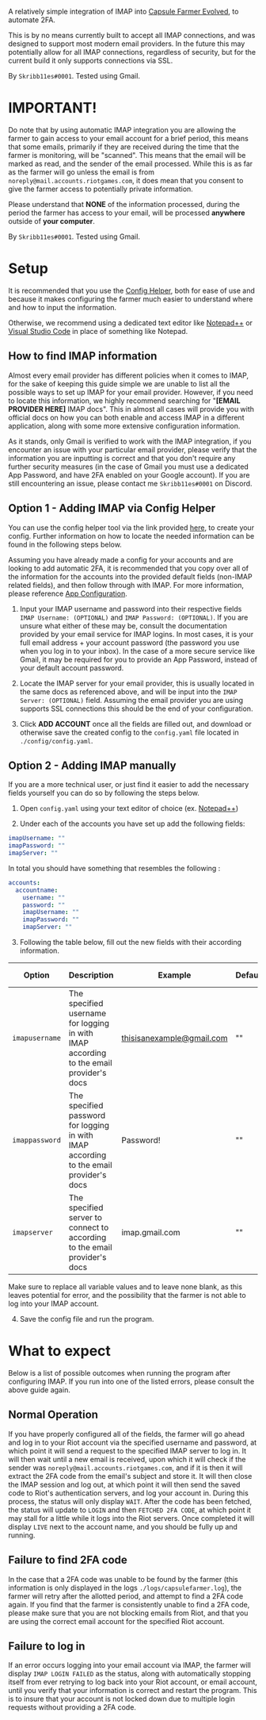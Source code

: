 A relatively simple integration of IMAP into [Capsule Farmer Evolved](https://github.com/LeagueOfPoro/CapsuleFarmerEvolved), to automate 2FA.

This is by no means currently built to accept all IMAP connections, and was designed to support most modern email providers. In the future this may potentially allow for all IMAP connections, regardless of security, but for the current build it only supports connections via SSL.

By `Skribb11es#0001`. Tested using Gmail.

# IMPORTANT!
Do note that by using automatic IMAP integration you are allowing the farmer to gain access to your email account for a brief period, this means that some emails, primarily if they are received during the time that the farmer is monitoring, will be "scanned". This means that the email will be marked as read, and the sender of the email processed. While this is as far as the farmer will go unless the email is from `noreply@mail.accounts.riotgames.com`, it does mean that you consent to give the farmer access to potentially private information.

Please understand that **NONE** of the information processed, during the period the farmer has access to your email, will be processed **anywhere** outside of **your computer**.

By `Skribb11es#0001`. Tested using Gmail.

# Setup
It is recommended that you use the [Config Helper](https://leagueofporo.com/confighelper.html), both for ease of use and because it makes configuring the farmer much easier to understand where and how to input the information.

Otherwise, we recommend using a dedicated text editor like [Notepad++](https://notepad-plus-plus.org/) or [Visual Studio Code](https://code.visualstudio.com/) in place of something like Notepad.

## How to find IMAP information
Almost every email provider has different policies when it comes to IMAP, for the sake of keeping this guide simple we are unable to list all the possible ways to set up IMAP for your email provider. However, if you need to locate this information, we highly recommend searching for "**[EMAIL PROVIDER HERE]** IMAP docs". This in almost all cases will provide you with official docs on how you can both enable and access IMAP in a different application, along with some more extensive configuration information.

As it stands, only Gmail is verified to work with the IMAP integration, if you encounter an issue with your particular email provider, please verify that the information you are inputting is correct and that you don't require any further security measures (in the case of Gmail you must use a dedicated App Password, and have 2FA enabled on your Google account). If you are still encountering an issue, please contact me `Skribb11es#0001` on Discord.

## Option 1 - Adding IMAP via Config Helper
You can use the config helper tool via the link provided [here](https://leagueofporo.com/confighelper.html), to create your config. Further information on how to locate the needed information can be found in the following steps below.

Assuming you have already made a config for your accounts and are looking to add automatic 2FA, it is recommended that you copy over all of the information for the accounts into the provided default fields (non-IMAP related fields), and then follow through with IMAP. For more information, please reference [App Configuration](Configuration).

1. Input your IMAP username and password into their respective fields `IMAP Username: (OPTIONAL)` and `IMAP Password: (OPTIONAL)`. If you are unsure what either of these may be, consult the documentation provided by your email service for IMAP logins. In most cases, it is your full email address + your account password (the password you use when you log in to your inbox). In the case of a more secure service like Gmail, it may be required for you to provide an App Password, instead of your default account password.

2. Locate the IMAP server for your email provider, this is usually located in the same docs as referenced above, and will be input into the `IMAP Server: (OPTIONAL)` field. Assuming the email provider you are using supports SSL connections this should be the end of your configuration.

3. Click **ADD ACCOUNT** once all the fields are filled out, and download or otherwise save the created config to the `config.yaml` file located in `./config/config.yaml`.

## Option 2 - Adding IMAP manually
If you are a more technical user, or just find it easier to add the necessary fields yourself you can do so by following the steps below.

1. Open `config.yaml` using your text editor of choice (ex. [Notepad++](https://notepad-plus-plus.org/))

2. Under each of the accounts you have set up add the following fields: 
```yaml
imapUsername: ""
imapPassword: ""
imapServer: ""
```
In total you should have something that resembles the following :
```yaml
accounts:
  accountname:
    username: ""
    password: ""
    imapUsername: ""
    imapPassword: ""
    imapServer: ""
```

3. Following the table below, fill out the new fields with their according information.

| Option | Description | Example | Default | Is required? |
| --- | --- | --- | --- | --- |
| `imapusername` | The specified username for logging in with IMAP according to the email provider's docs | thisisanexample@gmail.com | "" | Yes
| `imappassword` | The specified password for logging in with IMAP according to the email provider's docs | Password! | "" | Yes
| `imapserver` | The specified server to connect to according to the email provider's docs |imap.gmail.com | "" | Yes

Make sure to replace all variable values and to leave none blank, as this leaves potential for error, and the possibility that the farmer is not able to log into your IMAP account.

4. Save the config file and run the program.

# What to expect
Below is a list of possible outcomes when running the program after configuring IMAP. If you run into one of the listed errors, please consult the above guide again.
## Normal Operation
If you have properly configured all of the fields, the farmer will go ahead and log in to your Riot account via the specified username and password, at which point it will send a request to the specified IMAP server to log in. It will then wait until a new email is received, upon which it will check if the sender was `noreply@mail.accounts.riotgames.com`, and if it is then it will extract the 2FA code from the email's subject and store it. It will then close the IMAP session and log out, at which point it will then send the saved code to Riot's authentication servers, and log your account in. During this process, the status will only display `WAIT`. After the code has been fetched, the status will update to `LOGIN` and then `FETCHED 2FA CODE`, at which point it may stall for a little while it logs into the Riot servers. Once completed it will display `LIVE` next to the account name, and you should be fully up and running. 

## Failure to find 2FA code
In the case that a 2FA code was unable to be found by the farmer (this information is only displayed in the logs `./logs/capsulefarmer.log`), the farmer will retry after the allotted period, and attempt to find a 2FA code again. If you find that the farmer is consistently unable to find a 2FA code, please make sure that you are not blocking emails from Riot, and that you are using the correct email account for the specified Riot account. 


## Failure to log in 
If an error occurs logging into your email account via IMAP, the farmer will display `IMAP LOGIN FAILED` as the status, along with automatically stopping itself from ever retrying to log back into your Riot account, or email account, until you verify that your information is correct and restart the program. This is to insure that your account is not locked down due to multiple login requests without providing a 2FA code. 

